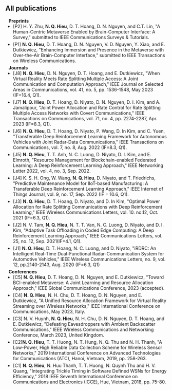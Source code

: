 ## All publications <a id="all-pub"></a>

<h4 style="margin:0 10px 0;"> Preprints</h4>

<ul style="margin:0 0 5px;">
<li><a><autocolor>
[P2] H. Y. Zhu, <strong>N. Q. Hieu</strong>, D. T. Hoang, D. N. Nguyen, and C.T. Lin, "A Human-Centric Metaverse Enabled by Brain-Computer Interface: A Survey," submitted to IEEE Communications Surveys & Tutorials.
</autocolor></a></li>
</ul>

<ul style="margin:0 0 5px;">
<li><a><autocolor>
[P1] <strong>N. Q. Hieu</strong>, D. T. Hoang, D. N. Nguyen, V. D. Nguyen, Y. Xiao, and E. Dutkiewicz, "Enhancing Immersion and Presence in the Metaverse with Over-the-Air Brain-Computer Interface," submitted to IEEE Transactions on Wireless Communications.
</autocolor></a></li>
</ul>


<h4 style="margin:0 10px 0;"> Journals</h4>

<ul style="margin:0 0 5px;">
<li><a><autocolor>
[J8] <strong>N. Q. Hieu</strong>, D. N. Nguyen, D. T. Hoang, and E. Dutkiewicz, "When Virtual Reality Meets Rate Splitting Multiple Access: A Joint Communication and Computation Approach," IEEE Journal on Selected Areas in Communications, vol. 41, no. 5, pp. 1536-1548, May 2023 (IF=16.4, Q1).
</autocolor></a></li>
</ul>

<ul style="margin:0 0 5px;">
<li><a><autocolor>
[J7] <strong>N. Q. Hieu</strong>, D. T. Hoang, D. Niyato, D. N. Nguyen, D. I. Kim, and A. Jamalipour, "Joint Power Allocation and Rate Control for Rate Splitting Multiple Access Networks with Covert Communications," IEEE Transactions on Communications, vol. 71, no. 4, pp. 2274-2287, Apr. 2023 (IF=8.3, Q1).
</autocolor></a></li>
</ul>

<ul style="margin:0 0 5px;">
<li><a><autocolor>
[J6] <strong>N. Q. Hieu</strong>, D. T. Hoang, D. Niyato, P. Wang, D. In Kim, and C. Yuen, "Transferable Deep Reinforcement Learning Framework for Autonomous Vehicles with Joint Radar-Data Communications," IEEE Transactions on Communications, vol. 7, no. 8, Aug. 2022 (IF=8.3, Q1).
</autocolor></a></li>
</ul>

<ul style="margin:0 0 5px;">
<li><a><autocolor>
[J5] <strong>N. Q. Hieu</strong>, T. T. Anh, N. C. Luong, D. Niyato, D. I. Kim, and E. Elmroth, "Resource Management for Blockchain-enabled Federated Learning: A Deep Reinforcement Learning Approach," IEEE Networking Letter 2022, vol. 4, no. 3, Sep. 2022.
</autocolor></a></li>
</ul>

<ul style="margin:0 0 5px;">
<li><a><autocolor>
[J4] K. S. H. Ong, W. Wang, <strong>N. Q. Hieu</strong>, D. Niyato, and T. Friedrichs, "Predictive Maintenance Model for IIoT-based Manufacturing: A Transferable Deep Reinforcement Learning Approach," IEEE Internet of Things Journal, vol. 9, no. 17, Sep. 2022 (IF = 10.6, Q1).
</autocolor></a></li>
</ul>

<ul style="margin:0 0 5px;">
<li><a><autocolor>
[J3] <strong>N. Q. Hieu</strong>, D. T. Hoang, D. Niyato, and D. In Kim, "Optimal Power Allocation for Rate Splitting Communications with Deep Reinforcement Learning," IEEE Wireless Communications Letters, vol. 10. no.12, Oct. 2021 (IF=6.3, Q1).
</autocolor></a></li>
</ul>

<ul style="margin:0 0 5px;">
<li><a><autocolor>
[J2] N. V. Tam, <strong>N. Q. Hieu</strong>, N. T. T. Van, N. C. Luong, D. Niyato, and D. I. Kim, "Adaptive Task Offloading in Coded Edge Computing: A Deep Reinforcement Learning Approach," IEEE Communications Letters, vol. 25, no. 12, Sep. 2021(IF=4.1, Q1).
</autocolor></a></li>
</ul>

<ul style="margin:0 0 5px;">
<li><a><autocolor>
[J1] <strong>N. Q. Hieu</strong>, D. T. Hoang, N. C. Luong, and D. Niyato, "iRDRC: An Intelligent Real-Time Dual-Functional Radar-Communication System for Automotive Vehicles," IEEE Wireless Communications Letters, no. 9, vol. 12, pp.2140-2143, Aug. 2020  (IF=6.3, Q1) 
</autocolor></a></li>
</ul>


<h4 style="margin:0 10px 0;"> Conferences</h4>

<ul style="margin:0 0 5px;">
<li><a><autocolor>
[C5] <strong>N. Q. Hieu</strong>, D. T. Hoang, D. N. Nguyen, and E. Dutkiewicz, "Toward BCI-enabled Metaverse: A Joint Learning and Resource Allocation Approach,"  IEEE Global Communications Conference,  2023 (accepted).
</autocolor></a></li>
</ul>

<ul style="margin:0 0 5px;">
<li><a><autocolor>
[C4] <strong>N. Q. Hieu</strong>, N. H. Chu, D. T. Hoang, D. N. Nguyen, and E. Dutkiewicz, "A Unified Resource Allocation Framework for Virtual Reality Streaming over Wireless Networks," IEEE International Conference on Communications, May 2023, Italy.
</autocolor></a></li>
</ul>

<ul style="margin:0 0 5px;">
<li><a><autocolor>
[C3] N. V. Huynh, <strong>N. Q. Hieu</strong>, N. H. Chu, D. N. Nguyen, D. T. Hoang, and E. Dutkiewicz, "Defeating Eavesdroppers with Ambient Backscatter Communications," IEEE Wireless Communications and Networking Conference, March 2023, United Kingdom.
</autocolor></a></li>
</ul>

<ul style="margin:0 0 5px;">
<li><a><autocolor>
[C2]<strong>N. Q. Hieu</strong>, T. T. Huong, N. T. Hung, N. Q. Thu and N. H. Thanh, "A Low-Power, High Reliable Data Collection Scheme for Wireless Sensor Networks," 2019 International Conference on Advanced Technologies for Communications (ATC), Hanoi, Vietnam, 2019, pp. 258-263.
</autocolor></a></li>
</ul>

<ul style="margin:0 0 5px;">
<li><a><autocolor>
[C1] <strong>N. Q. Hieu</strong>, N. Huu Thanh, T. T. Huong, N. Quynh Thu and H. V. Quang, "Integrating Trickle Timing in Software Defined WSNs for Energy Efficiency," 2018 IEEE Seventh International Conference on Communications and Electronics (ICCE), Hue, Vietnam, 2018, pp. 75-80.
</autocolor></a></li>
</ul>
